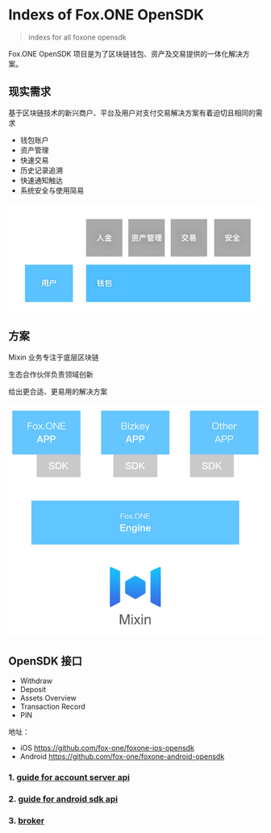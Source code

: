 # Indexs of Fox.ONE OpenSDK

> indexs for all foxone opensdk 


Fox.ONE OpenSDK 项目是为了区块链钱包、资产及交易提供的一体化解决方案。

## 现实需求

基于区块链技术的新兴商户、平台及用户对支付交易解决方案有着迫切且相同的需求


* 钱包账户
* 资产管理
* 快速交易
* 历史记录追溯
* 快速通知触达
* 系统安全与使用简易


![](./assets/req.jpg)



## 方案

Mixin 业务专注于底层区块链

生态合作伙伴负责领域创新

给出更合适、更易用的解决方案


![](./assets/archi.jpg)



## OpenSDK 接口

- Withdraw
- Deposit
- Assets Overview
- Transaction Record
- PIN


地址：


- iOS https://github.com/fox-one/foxone-ios-opensdk
- Android https://github.com/fox-one/foxone-android-opensdk



### 1. [guide for account server api](account_server_api.md)

### 2. [guide for android sdk api](https://github.com/fox-one/foxone-android-opensdk/blob/master/README.md)

### 3. [broker](broker.md)

